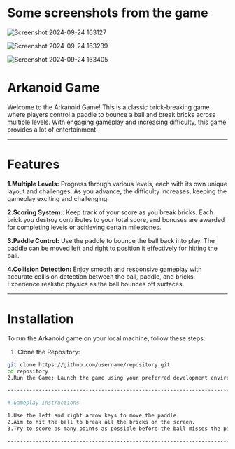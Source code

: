 # Some screenshots from the game 

![Screenshot 2024-09-24 163127](https://github.com/user-attachments/assets/1df3b6f8-b1d0-49fb-99e1-b35189cb523a)

![Screenshot 2024-09-24 163239](https://github.com/user-attachments/assets/45bfacf0-c424-46ad-8bfb-42632ae2b5f9)

![Screenshot 2024-09-24 163405](https://github.com/user-attachments/assets/2326d535-1e83-47c6-9925-afaa39a73a4d)
# Arkanoid Game

Welcome to the Arkanoid Game! This is a classic brick-breaking game where players control a paddle to bounce a ball and break bricks across multiple levels.
With engaging gameplay and increasing difficulty, this game provides a lot of entertainment.

-------------------------------------------------------------------------------------------------------------------------------------------------------------------------------------------

# Features 

**1.Multiple Levels:** Progress through various levels, each with its own unique layout and challenges. As you advance, the difficulty increases, keeping the gameplay exciting and challenging.

**2.Scoring System:**: Keep track of your score as you break bricks. Each brick you destroy contributes to your total score, and bonuses are awarded for completing levels or achieving certain milestones.

**3.Paddle Control:** Use the paddle to bounce the ball back into play. The paddle can be moved left and right to position it effectively for hitting the ball.

**4.Collision Detection:** Enjoy smooth and responsive gameplay with accurate collision detection between the ball, paddle, and bricks. Experience realistic physics as the ball bounces off surfaces.

-------------------------------------------------------------------------------------------------------------------------------------------------------------------------------------------

# Installation

To run the Arkanoid game on your local machine, follow these steps:

1. Clone the Repository:
```bash
git clone https://github.com/username/repository.git
cd repository
2.Run the Game: Launch the game using your preferred development environment or command line.

-------------------------------------------------------------------------------------------------------------------------------------------------------------------------------------------

# Gameplay Instructions

1.Use the left and right arrow keys to move the paddle.
2.Aim to hit the ball to break all the bricks on the screen.
3.Try to score as many points as possible before the ball misses the paddle.

-------------------------------------------------------------------------------------------------------------------------------------------------------------------------------------------



